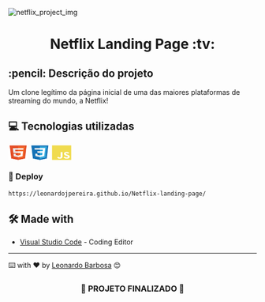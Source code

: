 ![netflix_project_img](https://user-images.githubusercontent.com/87662269/191380872-53c8f796-fb81-454e-bc6b-7034fcfecfba.JPG)


<h1 align="center">
Netflix Landing Page :tv:
</h1>

<h2>
  :pencil: Descrição do projeto
</h2>

<p>
 Um clone legítimo da página inicial de uma das maiores plataformas de streaming do mundo, a Netflix!
</p>


## 💻 Tecnologias utilizadas
<div display="flex">
  <img align="center" alt="leo-HTML" height="30" width="40" src="https://raw.githubusercontent.com/devicons/devicon/master/icons/html5/html5-original.svg">
 <img align="center" alt="leo-CSS" height="30" width="40" src="https://raw.githubusercontent.com/devicons/devicon/master/icons/css3/css3-original.svg">
 <img align="center" alt="leo-Js" height="30" width="40" src="https://raw.githubusercontent.com/devicons/devicon/master/icons/javascript/javascript-plain.svg">
</div>

### :link: Deploy

```
https://leonardojpereira.github.io/Netflix-landing-page/
```

## 🛠️ Made with
* [Visual Studio Code](https://code.visualstudio.com) - Coding Editor

---
⌨️ with ❤️ by [Leonardo Barbosa](https://github.com/leonardojpereira) 😊

<h3 align="center">
  
  :construction: PROJETO FINALIZADO :construction:
  
</h3>
